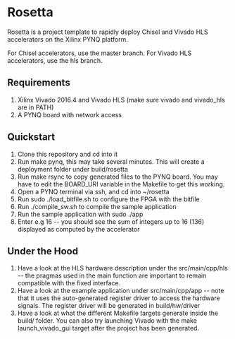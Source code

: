 # Rosetta
Rosetta is a project template to rapidly deploy Chisel and Vivado HLS accelerators on the Xilinx PYNQ platform.

For Chisel accelerators, use the master branch. For Vivado HLS accelerators, use the hls branch.

## Requirements
1. Xilinx Vivado 2016.4 and Vivado HLS (make sure vivado and vivado_hls are in PATH)
2. A PYNQ board with network access

## Quickstart
1. Clone this repository and cd into it
2. Run make pynq, this may take several minutes. This will create a deployment folder under build/rosetta
3. Run make rsync to copy generated files to the PYNQ board. You may have to edit the BOARD_URI variable in the Makefile to get this working.
4. Open a PYNQ terminal via ssh, and cd into ~/rosetta
5. Run sudo ./load_bitfile.sh to configure the FPGA with the bitfile
6. Run ./compile_sw.sh to compile the sample application
7. Run the sample application with sudo ./app
8. Enter e.g 16 -- you should see the sum of integers up to 16 (136) displayed as computed by the accelerator

## Under the Hood
1. Have a look at the HLS hardware description under the src/main/cpp/hls -- the pragmas used in the main function are important to remain compatible with the fixed interface.
2. Have a look at the example application under src/main/cpp/app -- note that it uses the auto-generated register driver to access the hardware signals. The register driver will be generated in build/hw/driver
3. Have a look at what the different Makefile targets generate inside the build/ folder. You can also try launching Vivado with the make launch_vivado_gui target after the project has been generated.
